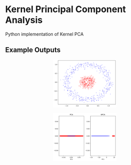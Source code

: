 # Kernel Principal Component Analysis

Python implementation of Kernel PCA

## Example Outputs


<p align="center">
  <img src="images/concentric_data.png" alt="kernel pca" class="center" width="40%">
</p>

<p align="center">
  <img src="images/pca_kpca_concentric.png" alt="kernel pca" class="center" width="40%">
</p>





